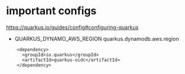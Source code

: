 

# important configs
https://quarkus.io/guides/config#configuring-quarkus

* QUARKUS_DYNAMO_AWS_REGION quarkus.dynamodb.aws.region


```
    <dependency>
      <groupId>io.quarkus</groupId>
      <artifactId>quarkus-oidc</artifactId>
    </dependency>
```
